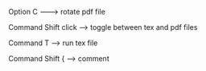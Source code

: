 

Option C                    ---> rotate pdf file

Command Shift click --> toggle between tex and pdf files

Command T              --> run tex file

Command Shift {       -->  comment
